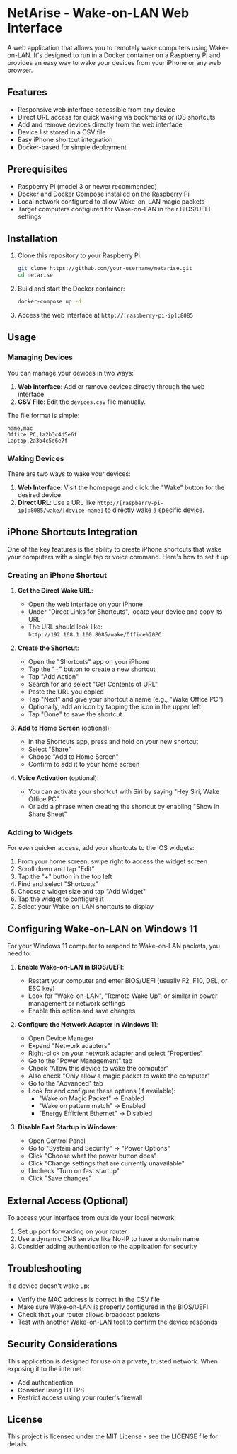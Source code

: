 # NetArise - Wake-on-LAN Web Interface

A web application that allows you to remotely wake computers using Wake-on-LAN. It's designed to run in a Docker container on a Raspberry Pi and provides an easy way to wake your devices from your iPhone or any web browser.

## Features

- Responsive web interface accessible from any device
- Direct URL access for quick waking via bookmarks or iOS shortcuts
- Add and remove devices directly from the web interface
- Device list stored in a CSV file
- Easy iPhone shortcut integration
- Docker-based for simple deployment

## Prerequisites

- Raspberry Pi (model 3 or newer recommended)
- Docker and Docker Compose installed on the Raspberry Pi
- Local network configured to allow Wake-on-LAN magic packets
- Target computers configured for Wake-on-LAN in their BIOS/UEFI settings

## Installation

1. Clone this repository to your Raspberry Pi:
   ```bash
   git clone https://github.com/your-username/netarise.git
   cd netarise
   ```

2. Build and start the Docker container:
   ```bash
   docker-compose up -d
   ```

3. Access the web interface at `http://[raspberry-pi-ip]:8085`

## Usage

### Managing Devices

You can manage your devices in two ways:

1. **Web Interface**: Add or remove devices directly through the web interface.
2. **CSV File**: Edit the `devices.csv` file manually.

The file format is simple:
```csv
name,mac
Office PC,1a2b3c4d5e6f
Laptop,2a3b4c5d6e7f
```

### Waking Devices

There are two ways to wake your devices:

1. **Web Interface**: Visit the homepage and click the "Wake" button for the desired device.
2. **Direct URL**: Use a URL like `http://[raspberry-pi-ip]:8085/wake/[device-name]` to directly wake a specific device.

## iPhone Shortcuts Integration

One of the key features is the ability to create iPhone shortcuts that wake your computers with a single tap or voice command. Here's how to set it up:

### Creating an iPhone Shortcut

1. **Get the Direct Wake URL**:
   - Open the web interface on your iPhone
   - Under "Direct Links for Shortcuts", locate your device and copy its URL
   - The URL should look like: `http://192.168.1.100:8085/wake/Office%20PC`

2. **Create the Shortcut**:
   - Open the "Shortcuts" app on your iPhone
   - Tap the "+" button to create a new shortcut
   - Tap "Add Action"
   - Search for and select "Get Contents of URL"
   - Paste the URL you copied
   - Tap "Next" and give your shortcut a name (e.g., "Wake Office PC")
   - Optionally, add an icon by tapping the icon in the upper left
   - Tap "Done" to save the shortcut

3. **Add to Home Screen** (optional):
   - In the Shortcuts app, press and hold on your new shortcut
   - Select "Share"
   - Choose "Add to Home Screen"
   - Confirm to add it to your home screen

4. **Voice Activation** (optional):
   - You can activate your shortcut with Siri by saying "Hey Siri, Wake Office PC"
   - Or add a phrase when creating the shortcut by enabling "Show in Share Sheet"

### Adding to Widgets

For even quicker access, add your shortcuts to the iOS widgets:

1. From your home screen, swipe right to access the widget screen
2. Scroll down and tap "Edit"
3. Tap the "+" button in the top left
4. Find and select "Shortcuts"
5. Choose a widget size and tap "Add Widget"
6. Tap the widget to configure it
7. Select your Wake-on-LAN shortcuts to display

## Configuring Wake-on-LAN on Windows 11

For your Windows 11 computer to respond to Wake-on-LAN packets, you need to:

1. **Enable Wake-on-LAN in BIOS/UEFI**:
   - Restart your computer and enter BIOS/UEFI (usually F2, F10, DEL, or ESC key)
   - Look for "Wake-on-LAN", "Remote Wake Up", or similar in power management or network settings
   - Enable this option and save changes

2. **Configure the Network Adapter in Windows 11**:
   - Open Device Manager
   - Expand "Network adapters"
   - Right-click on your network adapter and select "Properties"
   - Go to the "Power Management" tab
   - Check "Allow this device to wake the computer"
   - Also check "Only allow a magic packet to wake the computer"
   - Go to the "Advanced" tab
   - Look for and configure these options (if available):
     - "Wake on Magic Packet" → Enabled
     - "Wake on pattern match" → Enabled
     - "Energy Efficient Ethernet" → Disabled

3. **Disable Fast Startup in Windows**:
   - Open Control Panel
   - Go to "System and Security" → "Power Options"
   - Click "Choose what the power button does"
   - Click "Change settings that are currently unavailable"
   - Uncheck "Turn on fast startup"
   - Click "Save changes"

## External Access (Optional)

To access your interface from outside your local network:

1. Set up port forwarding on your router
2. Use a dynamic DNS service like No-IP to have a domain name
3. Consider adding authentication to the application for security

## Troubleshooting

If a device doesn't wake up:
- Verify the MAC address is correct in the CSV file
- Make sure Wake-on-LAN is properly configured in the BIOS/UEFI
- Check that your router allows broadcast packets
- Test with another Wake-on-LAN tool to confirm the device responds

## Security Considerations

This application is designed for use on a private, trusted network. When exposing it to the internet:

- Add authentication
- Consider using HTTPS
- Restrict access using your router's firewall

## License

This project is licensed under the MIT License - see the LICENSE file for details.
